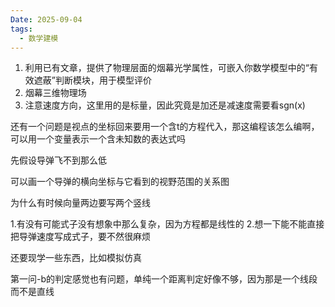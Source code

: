 ```yaml
---
Date: 2025-09-04
tags:
  - 数学建模
---
```

1. 利用已有文章，提供了物理层面的烟幕光学属性，可嵌入你数学模型中的“有效遮蔽”判断模块，用于模型评价
2. 烟幕三维物理场
3. 注意速度方向，这里用的是标量，因此究竟是加还是减速度需要看sgn(x)

还有一个问题是视点的坐标回来要用一个含t的方程代入，那这编程该怎么编啊，可以用一个变量表示一个含未知数的表达式吗



先假设导弹飞不到那么低

可以画一个导弹的横向坐标与它看到的视野范围的关系图

为什么有时候向量两边要写两个竖线

1.有没有可能式子没有想象中那么复杂，因为方程都是线性的
2.想一下能不能直接把导弹速度写成式子，要不然很麻烦


还要现学一些东西，比如模拟仿真

第一问-b的判定感觉也有问题，单纯一个距离判定好像不够，因为那是一个线段而不是直线